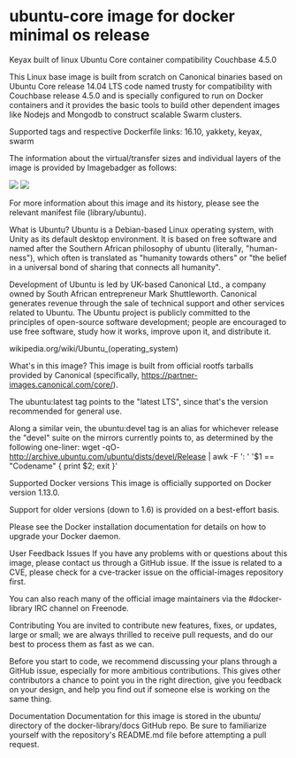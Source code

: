 # ubuntu-core image for docker minimal os release

Keyax built of linux Ubuntu Core container compatibility Couchbase 4.5.0

This Linux base image is built from scratch on Canonical binaries based on Ubuntu Core release 14.04 LTS code named trusty for compatibility with Couchbase release 4.5.0 and is specially configured to run on Docker containers and it provides the basic tools to build other dependent images like Nodejs and Mongodb to construct scalable Swarm clusters.

Supported tags and respective Dockerfile links:
16.10, yakkety, keyax, swarm

The information about the virtual/transfer sizes and individual layers of the image is provided by Imagebadger as follows:

[![](https://images.microbadger.com/badges/image/keyax/ubuntu_core.svg)](https://microbadger.com/images/keyax/ubuntu_core "Get your own image badge on microbadger.com")   [![](https://images.microbadger.com/badges/version/keyax/ubuntu_core.svg)](https://microbadger.com/images/keyax/ubuntu_core "Get your own version badge on microbadger.com")

For more information about this image and its history, please see the relevant manifest file (library/ubuntu).

What is Ubuntu?
Ubuntu is a Debian-based Linux operating system, with Unity as its default desktop environment. It is based on free software and named after the Southern African philosophy of ubuntu (literally, "human-ness"), which often is translated as "humanity towards others" or "the belief in a universal bond of sharing that connects all humanity".

Development of Ubuntu is led by UK-based Canonical Ltd., a company owned by South African entrepreneur Mark Shuttleworth. Canonical generates revenue through the sale of technical support and other services related to Ubuntu. The Ubuntu project is publicly committed to the principles of open-source software development; people are encouraged to use free software, study how it works, improve upon it, and distribute it.

wikipedia.org/wiki/Ubuntu_(operating_system)

What's in this image?
This image is built from official rootfs tarballs provided by Canonical (specifically, https://partner-images.canonical.com/core/).

The ubuntu:latest tag points to the "latest LTS", since that's the version recommended for general use.

Along a similar vein, the ubuntu:devel tag is an alias for whichever release the "devel" suite on the mirrors currently points to, as determined by the following one-liner: wget -qO- http://archive.ubuntu.com/ubuntu/dists/devel/Release | awk -F ': ' '$1 == "Codename" { print $2; exit }'

Supported Docker versions
This image is officially supported on Docker version 1.13.0.

Support for older versions (down to 1.6) is provided on a best-effort basis.

Please see the Docker installation documentation for details on how to upgrade your Docker daemon.

User Feedback
Issues
If you have any problems with or questions about this image, please contact us through a GitHub issue. If the issue is related to a CVE, please check for a cve-tracker issue on the official-images repository first.

You can also reach many of the official image maintainers via the #docker-library IRC channel on Freenode.

Contributing
You are invited to contribute new features, fixes, or updates, large or small; we are always thrilled to receive pull requests, and do our best to process them as fast as we can.

Before you start to code, we recommend discussing your plans through a GitHub issue, especially for more ambitious contributions. This gives other contributors a chance to point you in the right direction, give you feedback on your design, and help you find out if someone else is working on the same thing.

Documentation
Documentation for this image is stored in the ubuntu/ directory of the docker-library/docs GitHub repo. Be sure to familiarize yourself with the repository's README.md file before attempting a pull request.
